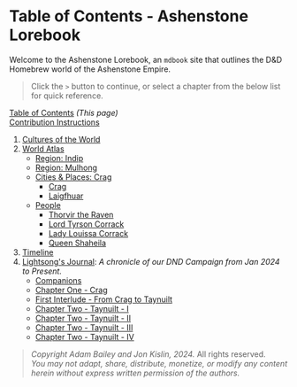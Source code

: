 # Table of Contents - Ashenstone Lorebook

Welcome to the Ashenstone Lorebook, an `mdbook` site that outlines the D&D Homebrew world of the Ashenstone Empire.

> Click the `>` button to continue, or select a chapter from the below list for quick reference.

[Table of Contents](SUMMARY.md) _(This page)_    
[Contribution Instructions](./0-contribution_instructions.md)  

1. [Cultures of the World](./1-0-world_cultures.md)
2. [World Atlas](./2-0-world_atlas.md)
    - [Region: Indip](./2-1a-region_indip.md)
    - [Region: Mulhong](./2-1b-region_mulhong.md)
    - [Cities & Places: Crag](./2-2a-city_crag.md)
        - [Crag](./2-2a-city_crag.md)
        - [Laigfhuar](./2-2b-city-Laigfhuar.md)
    - [People](./2-3-0-People_master.md)
        - [Thorvir the Raven](./2-3-1-Thorvir_the_Raven.md)
        - [Lord Tyrson Corrack](./2-3-2-Lord_Corrack.md)
        - [Lady Louissa Corrack](./2-3-3-Lady_Corrack.md)
        - [Queen Shaheila](./2-3-4-Queen_Shaheila.md)        
3. [Timeline](./3-Timeline.md)
4. [Lightsong's Journal](./Journal-0.0.md): _A chronicle of our DND Campaign from Jan 2024 to Present._ 
    - [Companions](./Journal-0-Companions.md)
    - [Chapter One - Crag](./Journal-1.I.md)
    - [First Interlude - From Crag to Taynuilt](./Journal-1.5.I.md)
    - [Chapter Two - Taynuilt - I](./Journal-2-I.md)
    - [Chapter Two - Taynuilt - II](./Journal-2-II.md)
    - [Chapter Two - Taynuilt - III](Journal-2-III.md) 
    - [Chapter Two - Taynuilt - IV](Journal-2-IV.md)

> _Copyright Adam Bailey and Jon Kislin, 2024._ All rights reserved.   
> _You may not adapt, share, distribute, monetize, or modify any content herein without express written permission of the authors._

 